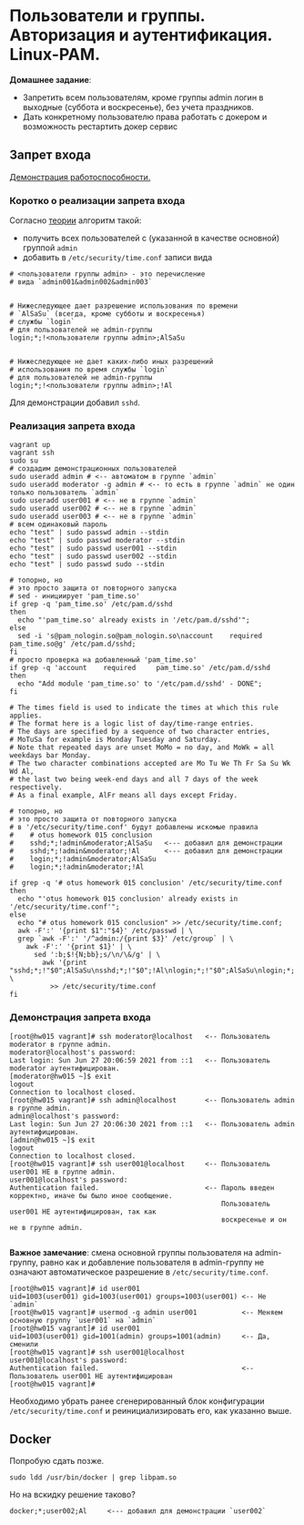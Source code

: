 # Пользователи и группы. Авторизация и аутентификация. Linux-PAM.

__Домашнее задание__:
* Запретить всем пользователям, кроме группы admin логин в выходные (суббота и воскресенье), без учета праздников.
* Дать конкретному пользователю права работать с докером и возможность рестартить докер сервис

## Запрет входа

[Демонстрация работоспособности.](#001)

### Коротко о реализации запрета входа

Согласно [теории](http://linux-pam.org/Linux-PAM-html/sag-pam_time.html) алгоритм такой:
* получить всех пользователей с (указанной в качестве основной) группой `admin`
* добавить в `/etc/security/time.conf` записи вида
  
```text
# <пользователи группы admin> - это перечисление 
# вида `admin001&admin002&admin003`


# Нижеследующее дает разрешение использования по времени
# `AlSaSu` (всегда, кроме субботы и воскресенья) 
# службы `login`
# для пользователей не admin-группы
login;*;!<пользователи группы admin>;AlSaSu


# Нижеследующее не дает каких-либо иных разрешений 
# использования по время службы `login`
# для пользователей не admin-группы
login;*;!<пользователи группы admin>;!Al  
```
Для демонстрации добавил `sshd`.
  
### Реализация запрета входа

```shell
vagrant up
vagrant ssh
sudo su
# создадим демонстрационных пользователей
sudo useradd admin # <-- автоматом в группе `admin`
sudo useradd moderator -g admin # <-- то есть в группе `admin` не один только пользователь `admin`
sudo useradd user001 # <-- не в группе `admin`
sudo useradd user002 # <-- не в группе `admin`
sudo useradd user003 # <-- не в группе `admin`
# всем одинаковый пароль
echo "test" | sudo passwd admin --stdin
echo "test" | sudo passwd moderator --stdin
echo "test" | sudo passwd user001 --stdin
echo "test" | sudo passwd user002 --stdin
echo "test" | sudo passwd sudo --stdin

# топорно, но
# это просто защита от повторного запуска
# sed - инициирует 'pam_time.so'
if grep -q 'pam_time.so' /etc/pam.d/sshd
then
  echo "'pam_time.so' already exists in '/etc/pam.d/sshd'";
else
  sed -i 's@pam_nologin.so@pam_nologin.so\naccount    required     pam_time.so@g' /etc/pam.d/sshd;
fi
# просто проверка на добавленный 'pam_time.so'
if grep -q 'account    required     pam_time.so' /etc/pam.d/sshd
then
  echo "Add module 'pam_time.so' to '/etc/pam.d/sshd' - DONE";
fi

# The times field is used to indicate the times at which this rule applies.
# The format here is a logic list of day/time-range entries.
# The days are specified by a sequence of two character entries,
# MoTuSa for example is Monday Tuesday and Saturday.
# Note that repeated days are unset MoMo = no day, and MoWk = all weekdays bar Monday.
# The two character combinations accepted are Mo Tu We Th Fr Sa Su Wk Wd Al,
# the last two being week-end days and all 7 days of the week respectively.
# As a final example, AlFr means all days except Friday.

# топорно, но
# это просто защита от повторного запуска
# в '/etc/security/time.conf' будут добавлены искомые правила
#    # otus homework 015 conclusion
#    sshd;*;!admin&moderator;AlSaSu   <--- добавил для демонстрации
#    sshd;*;!admin&moderator;!Al      <--- добавил для демонстрации
#    login;*;!admin&moderator;AlSaSu
#    login;*;!admin&moderator;!Al

if grep -q '# otus homework 015 conclusion' /etc/security/time.conf
then
  echo "'otus homework 015 conclusion' already exists in '/etc/security/time.conf'";
else
  echo "# otus homework 015 conclusion" >> /etc/security/time.conf;
  awk -F':' '{print $1":"$4}' /etc/passwd | \
  grep `awk -F':' '/^admin:/{print $3}' /etc/group` | \
    awk -F':' '{print $1}' | \
      sed ':b;$!{N;bb};s/\n/\&/g' | \
        awk '{print "sshd;*;!"$0";AlSaSu\nsshd;*;!"$0";!Al\nlogin;*;!"$0";AlSaSu\nlogin;*;!"$0";!Al"}' \
          >> /etc/security/time.conf
fi

```

### Демонстрация запрета входа
<a name="001"></a>

```shell
[root@hw015 vagrant]# ssh moderator@localhost   <-- Пользователь moderator в группе admin.
moderator@localhost's password: 
Last login: Sun Jun 27 20:06:59 2021 from ::1   <-- Пользователь moderator аутентифицирован.
[moderator@hw015 ~]$ exit
logout
Connection to localhost closed.
[root@hw015 vagrant]# ssh admin@localhost       <-- Пользователь admin в группе admin.
admin@localhost's password: 
Last login: Sun Jun 27 20:06:30 2021 from ::1   <-- Пользователь admin аутентифицирован.
[admin@hw015 ~]$ exit
logout
Connection to localhost closed.
[root@hw015 vagrant]# ssh user001@localhost     <-- Пользователь user001 НЕ в группе admin.
user001@localhost's password: 
Authentication failed.                          <-- Пароль введен корректно, иначе бы было иное сообщение.
                                                    Пользователь user001 НЕ аутентифицирован, так как 
                                                    воскресенье и он не в группе admin.
                     
```

__Важное замечание__: cмена основной группы пользователя на admin-группу, равно как и добавление пользователя в admin-группу не означают автоматическое разрешение в `/etc/security/time.conf`. 

```shell                               
[root@hw015 vagrant]# id user001
uid=1003(user001) gid=1003(user001) groups=1003(user001) <-- Не `admin`
[root@hw015 vagrant]# usermod -g admin user001           <-- Меняем основную группу `user001` на `admin`
[root@hw015 vagrant]# id user001
uid=1003(user001) gid=1001(admin) groups=1001(admin)     <-- Да, сменили 
[root@hw015 vagrant]# ssh user001@localhost 
user001@localhost's password:                       
Authentication failed.                                   <-- Пользователь user001 НЕ аутентифицирован
[root@hw015 vagrant]# 
```

Необходимо убрать ранее сгенерированный блок конфигурации `/etc/security/time.conf` и реинициализировать его, как указанно выше.

## Docker

Попробую сдать позже.

```shell
sudo ldd /usr/bin/docker | grep libpam.so
```

Но на вскидку решение таково?

```text
docker;*;user002;Al     <--- добавил для демонстрации `user002`
```
